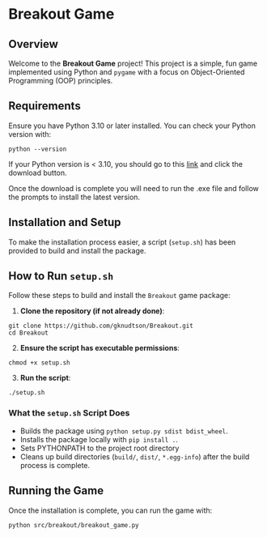 
# Breakout Game

## Overview
Welcome to the **Breakout Game** project! This project is a simple, fun game implemented using Python and `pygame` with a focus on Object-Oriented Programming (OOP) principles.

## Requirements
Ensure you have Python 3.10 or later installed. You can check your Python version with:
```
python --version
```
If your Python version is < 3.10, you should go to this [link](https://www.python.org/downloads/) and click the download button.

Once the download is complete you will need to run the .exe file and follow the prompts to install the latest version. 

## Installation and Setup
To make the installation process easier, a script (`setup.sh`) has been provided to build and install the package.

## How to Run `setup.sh`
Follow these steps to build and install the `Breakout` game package:

1. **Clone the repository (if not already done)**:
```
git clone https://github.com/gknudtson/Breakout.git
cd Breakout
```

2. **Ensure the script has executable permissions**:
```
chmod +x setup.sh
```

3. **Run the script**:
```
./setup.sh
```

### What the `setup.sh` Script Does
- Builds the package using `python setup.py sdist bdist_wheel`.
- Installs the package locally with `pip install .`.
- Sets PYTHONPATH to the project root directory
- Cleans up build directories (`build/`, `dist/`, `*.egg-info`) after the build process is complete.

## Running the Game
Once the installation is complete, you can run the game with:
```
python src/breakout/breakout_game.py
```
